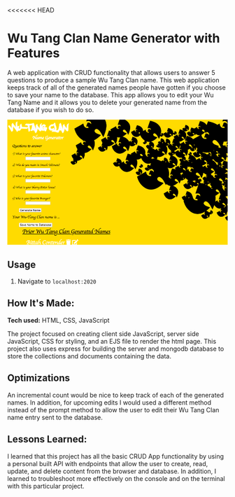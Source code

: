 <<<<<<< HEAD
# Wu Tang Clan Name Generator with Features
A web application with CRUD functionality that allows users to answer 5 questions to produce a sample Wu Tang Clan name. This web application keeps track of all of the generated names people have gotten if you choose to save your name to the database. This app allows you to edit your Wu Tang Name and it allows you to delete your generated name from the database if you wish to do so.

![Cover Image of Project](public/images/project-cover.png)

## Usage

1. Navigate to `localhost:2020`

## How It's Made:

**Tech used:** HTML, CSS, JavaScript

The project focused on creating client side JavaScript, server side JavaScript, CSS for styling, and an EJS file to render the html page. This project also uses express for building the server and mongodb database to store the collections and documents containing the data.

## Optimizations

An incremental count would be nice to keep track of each of the generated names. In addition, for upcoming edits I would used a different method instead of the prompt method to allow the user to edit their Wu Tang Clan name entry sent to the database.

## Lessons Learned:

I learned that this project has all the basic CRUD App functionality by using a personal built API with endpoints that allow the user to create, read, update, and delete content from the browser and database. In addition, I learned to troubleshoot more effectively on the console and on the terminal with this particular project.

